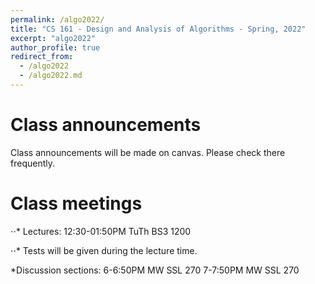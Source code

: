 ```yaml
---
permalink: /algo2022/
title: "CS 161 - Design and Analysis of Algorithms - Spring, 2022"
excerpt: "algo2022"
author_profile: true
redirect_from: 
  - /algo2022
  - /algo2022.md
---
```


Class announcements
===
Class announcements will be made on canvas. Please check there frequently.

Class meetings
===
⋅⋅* Lectures: 12:30-01:50PM TuTh BS3 1200

⋅⋅* Tests will be given during the lecture time.

*Discussion sections:
6-6:50PM MW SSL 270
7-7:50PM MW SSL 270
